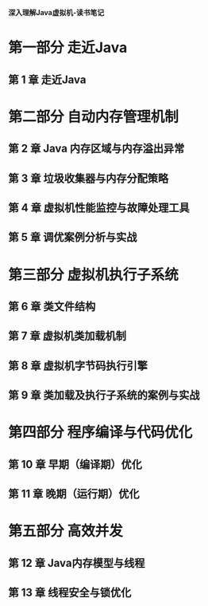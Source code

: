 **深入理解Java虚拟机-读书笔记**

# 第一部分 走近Java

## 第 1 章 走近Java









# 第二部分 自动内存管理机制

## 第 2 章 Java 内存区域与内存溢出异常





## 第 3 章 垃圾收集器与内存分配策略





## 第 4 章 虚拟机性能监控与故障处理工具



## 第 5 章 调优案例分析与实战



# 第三部分 虚拟机执行子系统

## 第 6 章 类文件结构





## 第 7 章 虚拟机类加载机制





## 第 8 章 虚拟机字节码执行引擎





## 第 9 章 类加载及执行子系统的案例与实战



# 第四部分 程序编译与代码优化

## 第 10 章 早期（编译期）优化



##  第 11 章 晚期（运行期）优化





# 第五部分 高效并发

## 第 12 章 Java内存模型与线程



## 第 13 章 线程安全与锁优化









